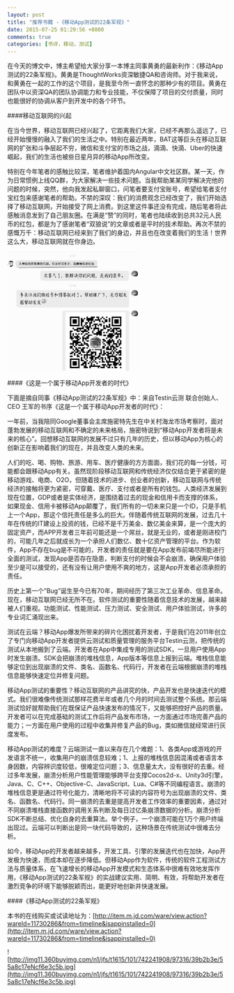 ```yaml
---
layout: post
title: "推荐书籍 -《移动App测试的22条军规》"
date: 2015-07-25 01:29:56 +0800
comments: true
categories: [书评，移动，测试]
---
```

在今天的博文中，博主希望给大家分享一本博主同事黄勇的最新利作：《移动App测试的22条军规》。黄勇是ThoughtWorks资深敏捷QA和咨询师。对于我来说，和黄勇在一起的工作的这个项目，是我至今所一直怀念的那种少有的项目。黄勇在团队中以资深QA的团队协调能力和专业技能，不仅保障了项目的交付质量，同时也能很好的协调从客户到开发中的各个环节。

####移动互联网的兴起

在当今世界，移动互联网已经兴起了，它距离我们大家，已经不再那么遥远了，已经开始慢慢的融入了我们的生活之中。特别在最近两年，BAT这等巨头在移动互联网的扩张和斗争层起不穷，微信和支付宝的市场之战，滴滴、快滴、Uber的快速崛起，我们的生活也被些日星月异的移动App所改变。

特别在今年笔者的感触比较深，笔者维护着国内Angular中文社区群。某一天，作为日常惯例上线QQ群，为大家解决一些技术问题。当我帮助某某同学解决完他的问题的时候，突然，他向我发起私聊窗口，问笔者要支付宝账号，希望给笔者支付宝红包来感谢笔者的帮助。不禁的深叹：我们的消费观念已经改变了，我们开始选择了移动互联网，开始接受了网上消费。到这里这件事还没有完成，随后笔者将此感触消息发到了自己朋友圈。在满是“赞”的同时，笔者也陆续收到总共32元人民币的红包，都是为了感谢笔者“双狼说”的文章或者是平时的技术帮助。再次不禁的感慨万千：移动互联网已经来到了我们的身边，并且也在改变着我们的生活！世界这么大，移动互联网就在你身边。

![互联网消费观念的改变](/images/blog_img/互联网消费观念的改变.jpg)

####《这是一个属于移动App开发者的时代》

下面是摘自同事《移动App测试的22条军规》中：来自Testin云测 联合创始人、CEO 王军的书序《这是一个属于移动App开发者的时代》：

一年前，当我陪同Google董事会主席施密特先生在中关村海龙市场考察时，面对蓬勃发展的移动互联网和不确定的未来格局，施密特说到“移动App开发者将是未来的核心”。回想移动互联网的发展不过只有几年的历史，但以移动App为核心的创新正在影响着我们的现在，并且改变人类的未来。

人们的吃、喝、购物、旅游、用车、医疗健康的方方面面，我们花的每一分钱，可能都会跟移动App有关。虽然现阶段移动互联网和传统经济仅仅结合更于紧密的是移动游戏、电商、O2O，但随着技术的进步、创业者的创新，移动互联网与传统经济的接触将更为紧密，可穿戴、医疗、支付或者是所有的钱包。人类经济发展到现在位置，GDP或者是实体经济，是围绕着过去的现金和信用卡而支撑的体系，如果现金、信用卡被移动App颠覆了，我们所有的一切未来只是一个ID，只是手机上一个App，那这个信托责任是多么的巨大。伴随着传统互联网的发展，过去几十年在传统的IT建设上投资的钱，已经不是千万美金、数亿美金来算，是一个庞大的固定资产，而APP开发者三年前可能还是一个屌丝，就是无业的，或者是刚进校门的，可能几年之后就成长为一个承担人们数亿、数十亿资产管理的平台。作为软件，App不存在bug是不可能的，开发者的责任就是要在App发布前竭尽所能进行全面的测试，发现App是否存在隐患，判断支付的时候会不会崩溃，确保用户体验至少是可以接受的，还有没有让用户使用不爽的地方，这是App开发者必须承担的责任。

历史上第一个”Bug”诞生至今已有70年，期间经历了第三次工业革命、信息革命。现在，移动互联网已经无所不在。软件测试的重要性随着信息技术的发展，越来越被人们重视。功能测试、性能测试、压力测试、安全测试、用户体验测试，许多的专业词汇涌现出来。

测试在云端？移动App爆发所带来的碎片化困扰着开发者，于是我们在2011年创立了专门向移动App开发者提供云测试和质量管理的服务平台Testin云测，把传统的测试从本地搬到了云端。开发者在App中集成专用的测试SDK，一旦用户使用App时发生崩溃。SDK会把崩溃的堆栈信息，App版本等信息上报到云端。堆栈信息能够定位到出现崩溃的文件、类名、函数名、代码行，开发者在云端根据崩溃的堆栈信息能够快速定位并修复问题。

移动App测试的重要性？移动互联网的产品讲究的快，产品开发也是快速迭代的模式。我们很难像传统测试那样花费半年或者几个月的时间去测试整个系统。那云端测试恰好就帮助我们在既保证产品快速发布的情况下，又能够把控好产品的质量。开发者可以在完成基础的测试工作后将产品发布市场，一方面通过市场完善产品的能力；一方面在用户使用的过程中收集并修复产品的Bug，类如微信就经常进行灰度发布。

移动App测试的难度？云端测试一直以来存在几个难题：1、各类App或游戏的开发语言不统一，收集用户的崩溃信息较难；1、上报的堆栈信息因混淆或者语言本身因数，内容辨识度较低，很难定位问题；3、信息量太大，没有很好的去重。经过多年发展，崩溃分析用户性能管理能够跨平台支撑Cocos2d-x、Unity3d引擎，Java、C、C++、Objective-C、JavaScript、Lua、C#等不同编程语言。崩溃的堆栈信息更是通过符号化能力，清晰地将不可读的内容符号为出现崩溃的文件、类名、函数名、代码行。同一崩溃的去重是提高开发者工作效率的重要因素，通过对不同崩溃堆栈直接函数的调用关系判断及每日过亿条崩溃数据的分析。崩溃分析SDK不断总结、优化自身的去重算法。举个例子，一个崩溃可能在1万个用户终端出现过。云端可以判断出是同一块代码导致的，这种场景在传统测试中很难去分析。

如今，移动App的开发者越来越多，开发工具、引擎的发展迭代也在加快，App开发极为快速，而成本却在逐步降低。但移动App作为软件，传统的软件工程测试方法与质量体系，在飞速增长的移动App开发模式和生态体系中很难有效地发挥作用，《移动App测试的22条军规》的实战建议实用、简明、有效，将帮助开发者在激烈竞争的环境下能够脱颖而出，能更好地创新并快速发展。

####《移动App测试的22条军规》

本书的在线购买或试读地址为：[http://item.m.jd.com/ware/view.action?wareId=11730286&from=timeline&isappinstalled=0](http://item.m.jd.com/ware/view.action?wareId=11730286&from=timeline&isappinstalled=0)

![http://img11.360buyimg.com/n1/jfs/t1615/101/742241908/97316/39b2b3e/55a8c17eNcf6e3c5b.jpg](http://img11.360buyimg.com/n1/jfs/t1615/101/742241908/97316/39b2b3e/55a8c17eNcf6e3c5b.jpg)
